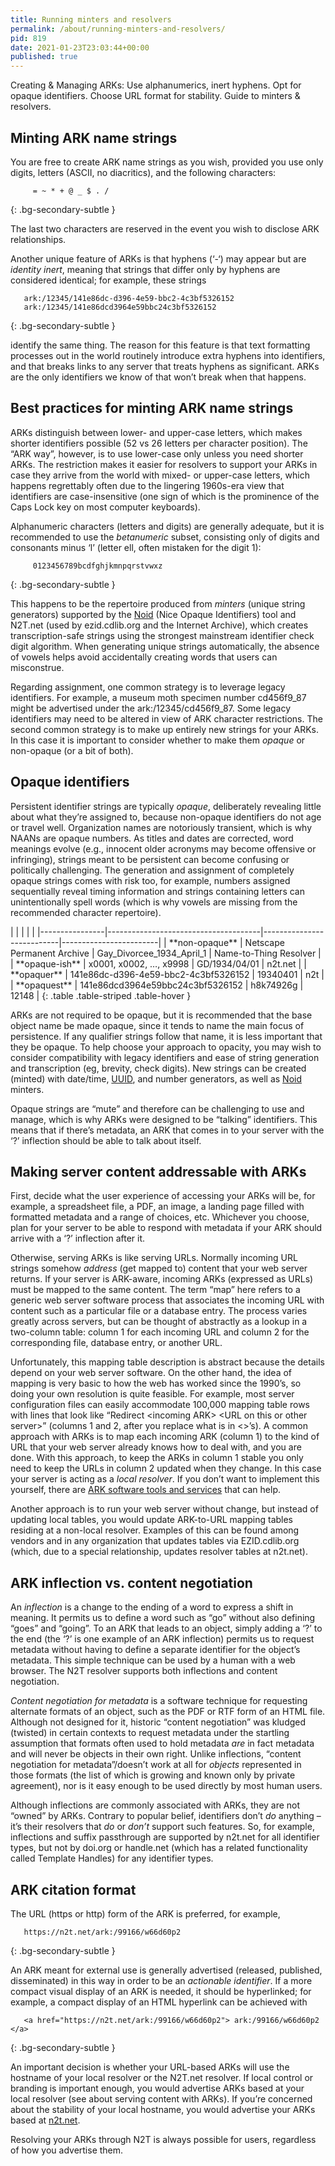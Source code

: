 ```yaml
---
title: Running minters and resolvers
permalink: /about/running-minters-and-resolvers/
pid: 819
date: 2021-01-23T23:03:44+00:00
published: true
---
```


Creating & Managing ARKs: Use alphanumerics, inert hyphens. Opt for opaque identifiers. Choose URL format for stability. Guide to minters & resolvers.

<!--more-->

## Minting ARK name strings

You are free to create ARK name strings as you wish, provided you use only
digits, letters (ASCII, no diacritics), and the following characters:

         = ~ * + @ _ $ . /
{: .bg-secondary-subtle }

The last two characters are reserved in the event you wish to disclose ARK
relationships.

Another unique feature of ARKs is that hyphens (‘-‘) may appear but are
*identity inert*, meaning that strings that differ only by hyphens are
considered identical; for example, these strings

       ark:/12345/141e86dc-d396-4e59-bbc2-4c3bf5326152
       ark:/12345/141e86dcd3964e59bbc24c3bf5326152
{: .bg-secondary-subtle }

identify the same thing. The reason for this feature is that text formatting
processes out in the world routinely introduce extra hyphens into identifiers,
and that breaks links to any server that treats hyphens as significant. ARKs
are the only identifiers we know of that won’t break when that happens.

## Best practices for minting ARK name strings

ARKs distinguish between lower- and upper-case letters, which makes shorter
identifiers possible (52 vs 26 letters per character position). The “ARK way”,
however, is to use lower-case only unless you need shorter ARKs. The
restriction makes it easier for resolvers to support your ARKs in case they
arrive from the world with mixed- or upper-case letters, which happens
regrettably often due to the lingering 1960s-era view that identifiers are
case-insensitive (one sign of which is the prominence of the Caps Lock key on
most computer keyboards).

Alphanumeric characters (letters and digits) are generally adequate, but it is
recommended to use the *betanumeric* subset, consisting only of digits and
consonants minus ‘l’ (letter ell, often mistaken for the digit 1):

         0123456789bcdfghjkmnpqrstvwxz
{: .bg-secondary-subtle }

This happens to be the repertoire produced from *minters* (unique string
generators) supported by the [Noid] (Nice Opaque Identifiers) tool and N2T.net
(used by ezid.cdlib.org and the Internet Archive), which creates
transcription-safe strings using the strongest mainstream identifier check
digit algorithm. When generating unique strings automatically, the absence of
vowels helps avoid accidentally creating words that users can misconstrue.

Regarding assignment, one common strategy is to leverage legacy identifiers.
For example, a museum moth specimen number cd456f9_87 might be advertised
under the ark:/12345/cd456f9_87. Some legacy identifiers may need to be
altered in view of ARK character restrictions. The second common strategy is
to make up entirely new strings for your ARKs. In this case it is important to
consider whether to make them *opaque* or non-opaque (or a bit of both).

## Opaque identifiers

Persistent identifier strings are typically *opaque*, deliberately revealing
little about what they’re assigned to, because non-opaque identifiers do not
age or travel well. Organization names are notoriously transient, which is why
NAANs are opaque numbers. As titles and dates are corrected, word meanings
evolve (e.g., innocent older acronyms may become offensive or infringing),
strings meant to be persistent can become confusing or politically
challenging. The generation and assignment of completely opaque strings comes
with risk too, for example, numbers assigned sequentially reveal timing
information and strings containing letters can unintentionally spell words
(which is why vowels are missing from the recommended character repertoire).

<div class="table-responsive" markdown=1>
|                |                                      |                           |                        |
|----------------|--------------------------------------|---------------------------|------------------------|
| **non-opaque** | Netscape Permanent Archive           | Gay_Divorcee_1934_April_1 | Name-to-Thing Resolver |
| **opaque-ish** | x0001, x0002, …, x9998               | GD/1934/04/01             | n2t.net                |
| **opaquer**    | 141e86dc-d396-4e59-bbc2-4c3bf5326152 | 19340401                  | n2t                    |
| **opaquest**   | 141e86dcd3964e59bbc24c3bf5326152     | h8k74926g                 | 12148                  |
{: .table .table-striped .table-hover }
</div>

ARKs are not required to be opaque, but it is recommended that the base object
name be made opaque, since it tends to name the main focus of persistence. If
any qualifier strings follow that name, it is less important that they be
opaque. To help choose your approach to opacity, you may wish to consider
compatibility with legacy identifiers and ease of string generation and
transcription (eg, brevity, check digits). New strings can be created (minted)
with date/time, [UUID], and number generators, as well as [Noid] minters.

Opaque strings are “mute” and therefore can be challenging to use and manage,
which is why ARKs were designed to be “talking” identifiers. This means that
if there’s metadata, an ARK that comes in to your server with the ‘?’
inflection should be able to talk about itself.

## Making server content addressable with ARKs

First, decide what the user experience of accessing your ARKs will be, for
example, a spreadsheet file, a PDF, an image, a landing page filled with
formatted metadata and a range of choices, etc. Whichever you choose, plan for
your server to be able to respond with metadata if your ARK should arrive with
a ‘?’ inflection after it.

Otherwise, serving ARKs is like serving URLs. Normally incoming URL strings
somehow *address* (get mapped to) content that your web server returns. If
your server is ARK-aware, incoming ARKs (expressed as URLs) must be mapped to
the same content. The term “map” here refers to a generic web server software
process that associates the incoming URL with content such as a particular
file or a database entry. The process varies greatly across servers, but can
be thought of abstractly as a lookup in a two-column table: column 1 for each
incoming URL and column 2 for the corresponding file, database entry, or
another URL.

Unfortunately, this mapping table description is abstract because the details
depend on your web server software. On the other hand, the idea of mapping is
very basic to how the web has worked since the 1990’s, so doing your own
resolution is quite feasible. For example, most server configuration files can
easily accommodate 100,000 mapping table rows with lines that look like
“Redirect &lt;incoming ARK&gt; &lt;URL on this or other server&gt;” (columns 1
and 2, after you replace what is in &lt;&gt;’s). A common approach with ARKs
is to map each incoming ARK (column 1) to the kind of URL that your web server
already knows how to deal with, and you are done. With this approach, to keep
the ARKs in column 1 stable you only need to keep the URLs in column 2 updated
when they change. In this case your server is acting as a *local resolver*. If
you don’t want to implement this yourself, there are [ARK software tools and
services] that can help.

Another approach is to run your web server without change, but instead of
updating local tables, you would update ARK-to-URL mapping tables residing at
a non-local resolver. Examples of this can be found among vendors and in any
organization that updates tables via EZID.cdlib.org (which, due to a special
relationship, updates resolver tables at n2t.net).

## ARK inflection vs. content negotiation

An *inflection* is a change to the ending of a word to express a shift in
meaning. It permits us to define a word such as “go” without also defining
“goes” and “going”. To an ARK that leads to an object, simply adding a ‘?’ to
the end (the ‘?’ is one example of an ARK inflection) permits us to request
metadata without having to define a separate identifier for the object’s
metadata. This simple technique can be used by a human with a web browser. The
N2T resolver supports both inflections and content negotiation.

*Content negotiation for metadata* is a software technique for requesting
alternate formats of an object, such as the PDF or RTF form of an HTML file.
Although not designed for it, historic “content negotiation” was kludged
(twisted) in certain contexts to request metadata under the startling
assumption that formats often used to hold metadata *are* in fact metadata and
will never be objects in their own right. Unlike inflections, “content
negotiation for metadata”/doesn’t work at all for *objects* represented in
those formats (the list of which is growing and known only by private
agreement), nor is it easy enough to be used directly by most human users.

Although inflections are commonly associated with ARKs, they are not “owned”
by ARKs. Contrary to popular belief, identifiers don’t *do* anything – it’s
their resolvers that *do* or *don’t* support such features. So, for example,
inflections and suffix passthrough are supported by n2t.net for all identifier
types, but not by doi.org or handle.net (which has a related functionality
called Template Handles) for any identifier types.

## ARK citation format

The URL (https or http) form of the ARK is preferred, for example,

       https://n2t.net/ark:/99166/w66d60p2
{: .bg-secondary-subtle }

An ARK meant for external use is generally advertised (released, published,
disseminated) in this way in order to be an *actionable* *identifier*. If a
more compact visual display of an ARK is needed, it should be hyperlinked; for
example, a compact display of an HTML hyperlink can be achieved with

       <a href="https://n2t.net/ark:/99166/w66d60p2"> ark:/99166/w66d60p2 </a>
{: .bg-secondary-subtle }

An important decision is whether your URL-based ARKs will use the hostname of
your local resolver or the N2T.net resolver. If local control or branding is
important enough, you would advertise ARKs based at your local resolver (see
about serving content with ARKs). If you’re concerned about the stability of
your local hostname, you would advertise your ARKs based at [n2t.net].

Resolving your ARKs through N2T is always possible for users, regardless of
how you advertise them.

[Noid]: https://n2t.net/e/noid.html
[UUID]: https://en.wikipedia.org/w/index.php?title=Universally_unique_identifier&oldid=906541334
[ARK software tools and services]: resources.md
[n2t.net]: https://n2t.net/

